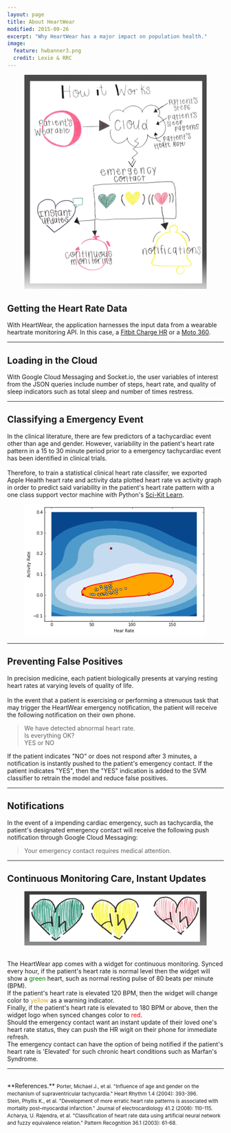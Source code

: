```yaml
---
layout: page
title: About HeartWear
modified: 2015-09-26
excerpt: "Why HeartWear has a major impact on population health."
image:
  feature: hwbanner3.png
  credit: Lexie & RRC
---
```



<figure>
	<img src="/images/concept_map1.png">
</figure>

## Getting the Heart Rate Data

With HeartWear, the application harnesses the input data from a wearable heartrate monitoring API.  In this case, a [Fitbit Charge HR](https://www.fitbit.com/chargehr) or a [Moto 360](https://www.motorola.com/us/products/moto-360).

---

## Loading in the Cloud

With Google Cloud Messaging and Socket.io, the user variables of interest from the JSON queries include number of steps, heart rate, and quality of sleep indicators such as total sleep and number of times restress.

---

## Classifying a Emergency Event

In the clinical literature, there are few predictors of a tachycardiac event other than age and gender.  However, variability in the patient's heart rate pattern in a 15 to 30 minute period prior to a emergency tachycardiac event has been identified in clinical trials.  
<br>
Therefore, to train a statistical clinical heart rate classifer, we exported Apple Health heart rate and activity data plotted heart rate vs activity graph in order to predict said variability in the patient's heart rate pattern with a  one class support vector machine with Python's [Sci-Kit Learn](http://scikit-learn.org/stable/).  

<figure>
	<img src="/images/svm.png">
</figure>

---

## Preventing False Positives

In precision medicine, each patient biologically presents at varying resting heart rates at varying levels of quality of life.  
<br>
In the event that a patient is exercising or performing a strenuous task that may trigger the HeartWear emergency notification, the patient will receive the following notification on their own phone.

> We have detected abnormal heart rate.  
> Is everything OK?  
> YES or NO

If the patient indicates "NO" or does not respond after 3 minutes, a notification is instantly pushed to the patient's emergency contact.  If the patient indicates "YES", then the "YES" indication is added to the SVM classifier to retrain the model and reduce false positives.  

---

## Notifications

In the event of a impending cardiac emergency, such as tachycardia, the patient's designated emergency contact will receive the following push notification through Google Cloud Messaging:

> Your emergency contact requires medical attention. 

---

## Continuous Monitoring Care, Instant Updates

<figure class="half">
	<img src="/images/hearts.png">
</figure>
<br>
The HeartWear app comes with a widget for continuous monitoring.  Synced every hour, if the patient's heart rate is normal level then the widget will show a <font color = "green">green</font> heart, such as normal resting pulse of 80 beats per minute (BPM).  
<br>
If the patient's heart rate is elevated 120 BPM, then the widget will change color to <font color = "goldenrod">yellow</font> as a warning indicator.  
<br>
Finally, if the patient's heart rate is elevated to 180 BPM or above, then the widget logo when synced changes color to <font color = "red">red</font>.  
<br>
Should the emergency contact want an instant update of their loved one's heart rate status, they can push the HR wigit on their phone for immediate refresh.  
<br>
The emergency contact can have the option of being notified if the patient's heart rate is 'Elevated' for such chronic heart conditions such as Marfan's Syndrome.

---

<br>
**References.**  

<small>
Porter, Michael J., et al. "Influence of age and gender on the mechanism of supraventricular tachycardia." Heart Rhythm 1.4 (2004): 393-396.  
</small>
<br>
<small>
Stein, Phyllis K., et al. "Development of more erratic heart rate patterns is associated with mortality post–myocardial infarction." Journal of electrocardiology 41.2 (2008): 110-115.  
</small>
<br>
<small>
Acharya, U. Rajendra, et al. "Classification of heart rate data using artificial neural network and fuzzy equivalence relation." Pattern Recognition 36.1 (2003): 61-68.  
</small>


